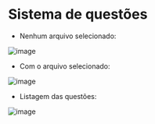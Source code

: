 # Sistema de questões

- Nenhum arquivo selecionado:


![image](https://user-images.githubusercontent.com/68355102/236059824-68a29c9a-3c14-48d0-8f3f-20f34fc6e908.png)


- Com o arquivo selecionado:


![image](https://user-images.githubusercontent.com/68355102/236060073-ffb365e5-7917-44dc-983d-864a52f28939.png)


- Listagem das questões:


![image](https://user-images.githubusercontent.com/68355102/236060292-a6fb6f8c-dc9c-4981-8232-556a264d6080.png)

